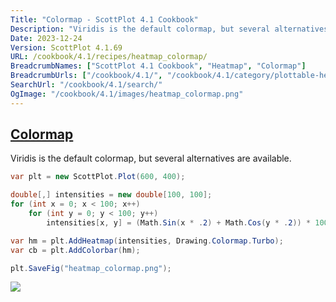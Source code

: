 ```yaml
---
Title: "Colormap - ScottPlot 4.1 Cookbook"
Description: "Viridis is the default colormap, but several alternatives are available."
Date: 2023-12-24
Version: ScottPlot 4.1.69
URL: /cookbook/4.1/recipes/heatmap_colormap/
BreadcrumbNames: ["ScottPlot 4.1 Cookbook", "Heatmap", "Colormap"]
BreadcrumbUrls: ["/cookbook/4.1/", "/cookbook/4.1/category/plottable-heatmap", "/cookbook/4.1/recipes/heatmap_colormap/"]
SearchUrl: "/cookbook/4.1/search/"
OgImage: "/cookbook/4.1/images/heatmap_colormap.png"
---
```


<h2><a id='colormap' href='/cookbook/4.1/recipes/heatmap_colormap/'>Colormap</a></h2>

Viridis is the default colormap, but several alternatives are available.

```cs
var plt = new ScottPlot.Plot(600, 400);

double[,] intensities = new double[100, 100];
for (int x = 0; x < 100; x++)
    for (int y = 0; y < 100; y++)
        intensities[x, y] = (Math.Sin(x * .2) + Math.Cos(y * .2)) * 100;

var hm = plt.AddHeatmap(intensities, Drawing.Colormap.Turbo);
var cb = plt.AddColorbar(hm);

plt.SaveFig("heatmap_colormap.png");
```

<img src='../../images/heatmap_colormap.png' class='d-block mx-auto my-5' />


